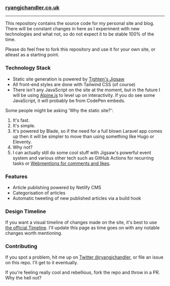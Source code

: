 ### [ryangjchandler.co.uk](https://ryangjchandler.co.uk)

---

This repository contains the source code for my personal site and blog. There will be constant changes in here as I experiment with new technologies and what not, so do not expect it to be stable 100% of the time.

Please do feel free to fork this repository and use it for your own site, or atleast as a starting point.

### Technology Stack

* Static site generation is powered by [Tighten's Jigsaw](https://jigsaw.tighten.co/)
* All front-end styles are done with Tailwind CSS (of course)
* There isn't any JavaScript on the site at the moment, but in the future I will be using [Alpine.js](https://github.com/alpinejs/alpine) to level up on interactivity. If you do see some JavaScript, it will probably be from CodePen embeds.

Some people might be asking 'Why the static site?':

1. It's fast.
2. It's simple.
3. It's powered by Blade, so if the need for a full blown Laravel app comes up then it will be simpler to move than using something like Hugo or Eleventy.
4. Why not?
5. I can actually still do some cool stuff with Jigsaw's powerful event system and various other tech such as GitHub Actions for recurring tasks or [Webmentions for comments and likes](https://github.com/ryangjchandler/ryangjchandler.co.uk/blob/master/app/Console/Commands/FetchWebmentionsCommand.php).

### Features

* Article publishing powered by Netlify CMS
* Categorisation of articles
* Automatic tweeting of new published articles via a build hook

### Design Timeline

If you want a visual timeline of changes made on the site, it's best to use [the official Timeline](https://ryangjchandler.co.uk/timeline). I'll update this page as time goes on with any notable changes worth mentioning.

### Contributing

If you spot a problem, hit me up on [Twitter @ryangjchandler](https://twitter.com/ryangjchandler), or file an issue on this repo. I'll get to it eventually.

If you're feeling really cool and rebellious, fork the repo and throw in a PR. Why the hell not?
